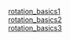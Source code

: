 [rotation_basics1](https://letrungphong.github.io/Game-developer-training/phase1/basic_game_math_and_physics/rotation_basics/ex1/index.html)<br>
[rotation_basics2](https://letrungphong.github.io/Game-developer-training/phase1/basic_game_math_and_physics/rotation_basics/ex2/index.html)<br>
[rotation_basics3](https://letrungphong.github.io/Game-developer-training/phase1/basic_game_math_and_physics/rotation_basics/ex3/index.html)<br>